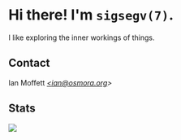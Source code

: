 # Hi there! I'm ``sigsegv(7)``.

I like exploring the inner workings of things.

## Contact
Ian Moffett <em><a href="mailto:ian@osmora.org">&lt;ian@osmora.org&gt;</a></em>
## Stats

<div style="display: flex; justify-content: space-between;">
  <img src="https://github-readme-stats.vercel.app/api/top-langs/?username=sigsegv7&layout=compact&theme=gruvbox&langs_count=12" />
</div>
